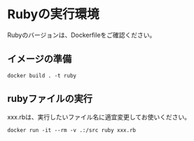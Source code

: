 # Rubyの実行環境
 Rubyのバージョンは、Dockerfileをご確認ください。

## イメージの準備
```
docker build . -t ruby
```

## rubyファイルの実行
xxx.rbは、実行したいファイル名に適宜変更してお使いください。
```
docker run -it --rm -v .:/src ruby xxx.rb 
```